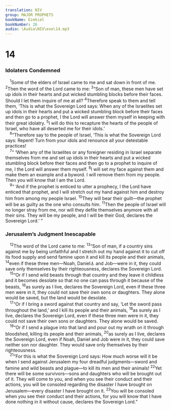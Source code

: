 ```yaml
---
translation: NIV
group: MAJOR PROPHETS
bookName: Ezekiel 
bookNumber: 26
audio: \Audio\NIV\exe\14.mp3
---
```


<div class="title"><h1>14</h1><h3>Idolaters Condemned </h3></div>
<span class="verse exe_14_1"> <sup>1</sup>Some of the elders of Israel came to me and sat down in front of me. </span>
<span class="verse exe_14_2"><sup>2</sup>Then the word of the Lord came to me: </span>
<span class="verse exe_14_3"><sup>3</sup>“Son of man, these men have set up idols in their hearts and put wicked stumbling blocks before their faces. Should I let them inquire of me at all? </span>
<span class="verse exe_14_4"><sup>4</sup>Therefore speak to them and tell them, ‘This is what the Sovereign Lord says: When any of the Israelites set up idols in their hearts and put a wicked stumbling block before their faces and then go to a prophet, I the Lord will answer them myself in keeping with their great idolatry. </span>
<span class="verse exe_14_5"><sup>5</sup>I will do this to recapture the hearts of the people of Israel, who have all deserted me for their idols.’ <br/></span>
<span class="verse exe_14_6"> <sup>6</sup>“Therefore say to the people of Israel, ‘This is what the Sovereign Lord says: Repent! Turn from your idols and renounce all your detestable practices! <br/></span>
<span class="verse exe_14_7"> <sup>7</sup>“ ‘When any of the Israelites or any foreigner residing in Israel separate themselves from me and set up idols in their hearts and put a wicked stumbling block before their faces and then go to a prophet to inquire of me, I the Lord will answer them myself. </span>
<span class="verse exe_14_8"><sup>8</sup>I will set my face against them and make them an example and a byword. I will remove them from my people. Then you will know that I am the Lord. <br/></span>
<span class="verse exe_14_9"> <sup>9</sup>“ ‘And if the prophet is enticed to utter a prophecy, I the Lord have enticed that prophet, and I will stretch out my hand against him and destroy him from among my people Israel. </span>
<span class="verse exe_14_10"><sup>10</sup>They will bear their guilt—the prophet will be as guilty as the one who consults him. </span>
<span class="verse exe_14_11"><sup>11</sup>Then the people of Israel will no longer stray from me, nor will they defile themselves anymore with all their sins. They will be my people, and I will be their God, declares the Sovereign Lord.’ ” <br/></span>
<div class="title"><h3>Jerusalem’s Judgment Inescapable </h3></div>
<span class="verse exe_14_12"> <sup>12</sup>The word of the Lord came to me: </span>
<span class="verse exe_14_13"><sup>13</sup>“Son of man, if a country sins against me by being unfaithful and I stretch out my hand against it to cut off its food supply and send famine upon it and kill its people and their animals, </span>
<span class="verse exe_14_14"><sup>14</sup>even if these three men—Noah, Daniel<a data-toggle="tooltip" data-placement="bottom" title="Or Danel , a man of renown in ancient literature; also in verse 20">⚓</a> and Job—were in it, they could save only themselves by their righteousness, declares the Sovereign Lord. <br/></span>
<span class="verse exe_14_15"> <sup>15</sup>“Or if I send wild beasts through that country and they leave it childless and it becomes desolate so that no one can pass through it because of the beasts, </span>
<span class="verse exe_14_16"><sup>16</sup>as surely as I live, declares the Sovereign Lord, even if these three men were in it, they could not save their own sons or daughters. They alone would be saved, but the land would be desolate. <br/></span>
<span class="verse exe_14_17"> <sup>17</sup>“Or if I bring a sword against that country and say, ‘Let the sword pass throughout the land,’ and I kill its people and their animals, </span>
<span class="verse exe_14_18"><sup>18</sup>as surely as I live, declares the Sovereign Lord, even if these three men were in it, they could not save their own sons or daughters. They alone would be saved. <br/></span>
<span class="verse exe_14_19"> <sup>19</sup>“Or if I send a plague into that land and pour out my wrath on it through bloodshed, killing its people and their animals, </span>
<span class="verse exe_14_20"><sup>20</sup>as surely as I live, declares the Sovereign Lord, even if Noah, Daniel and Job were in it, they could save neither son nor daughter. They would save only themselves by their righteousness. <br/></span>
<span class="verse exe_14_21"> <sup>21</sup>“For this is what the Sovereign Lord says: How much worse will it be when I send against Jerusalem my four dreadful judgments—sword and famine and wild beasts and plague—to kill its men and their animals! </span>
<span class="verse exe_14_22"><sup>22</sup>Yet there will be some survivors—sons and daughters who will be brought out of it. They will come to you, and when you see their conduct and their actions, you will be consoled regarding the disaster I have brought on Jerusalem—every disaster I have brought on it. </span>
<span class="verse exe_14_23"><sup>23</sup>You will be consoled when you see their conduct and their actions, for you will know that I have done nothing in it without cause, declares the Sovereign Lord.” <br/></span>
